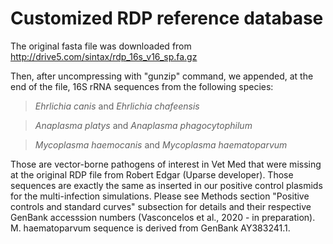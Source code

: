 # Customized RDP reference database
The original fasta file was downloaded from http://drive5.com/sintax/rdp_16s_v16_sp.fa.gz

Then, after uncompressing with "gunzip" command, we appended, at the end of the file, 16S rRNA sequences from the following species: 

>*Ehrlichia canis* and *Ehrlichia chafeensis*

>*Anaplasma platys* and *Anaplasma phagocytophilum*

>*Mycoplasma haemocanis* and *Mycoplasma haematoparvum*

Those are vector-borne pathogens of interest in Vet Med that were missing at the original RDP file from Robert Edgar (Uparse developer). Those sequences are exactly the same as inserted in our positive control plasmids for the multi-infection simulations. Please see Methods section "Positive controls and standard curves" subsection for details and their respective GenBank accesssion numbers (Vasconcelos et al., 2020 - in preparation). M. haematoparvum sequence is derived from GenBank AY383241.1.
